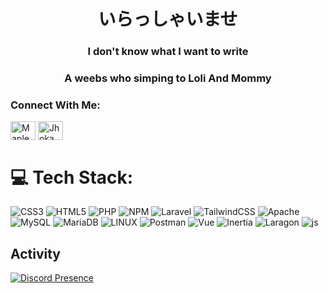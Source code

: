 <h1 align="center">いらっしゃいませ</h1>
<h3 align="center">I don't know what I want to write</h3>


###

<h3 align="center">A weebs who simping to Loli And Mommy</h3>

### Connect With Me:
<p>
   <a href="https://discordapp.com/users/448338199199219714" target="blank"><img align="center" src="https://raw.githubusercontent.com/rahuldkjain/github-profile-readme-generator/master/src/images/icons/Social/discord.svg" alt="Maple" height="30" width="40" /></a>
<a href="https://steamcommunity.com/profiles/76561199467089541" target="blank"><img align="center" src="https://upload.wikimedia.org/wikipedia/commons/8/83/Steam_icon_logo.svg" alt="Jhokam" height="30" width="40" /></a>
</p>

# 💻 Tech Stack:
![CSS3](https://img.shields.io/badge/css3-%231572B6.svg?style=for-the-badge&logo=css3&logoColor=white) ![HTML5](https://img.shields.io/badge/html5-%23E34F26.svg?style=for-the-badge&logo=html5&logoColor=white) ![PHP](https://img.shields.io/badge/php-%23777BB4.svg?style=for-the-badge&logo=php&logoColor=white) ![NPM](https://img.shields.io/badge/NPM-%23000000.svg?style=for-the-badge&logo=npm&logoColor=white) ![Laravel](https://img.shields.io/badge/laravel-%23FF2D20.svg?style=for-the-badge&logo=laravel&logoColor=white) ![TailwindCSS](https://img.shields.io/badge/tailwindcss-%2338B2AC.svg?style=for-the-badge&logo=tailwind-css&logoColor=white) ![Apache](https://img.shields.io/badge/apache-%23D42029.svg?style=for-the-badge&logo=apache&logoColor=white) ![MySQL](https://img.shields.io/badge/mysql-%2300f.svg?style=for-the-badge&logo=mysql&logoColor=white) ![MariaDB](https://img.shields.io/badge/MariaDB-003545?style=for-the-badge&logo=mariadb&logoColor=white) ![LINUX](https://img.shields.io/badge/Linux-FCC624?style=for-the-badge&logo=linux&logoColor=black) ![Postman](https://img.shields.io/badge/Postman-FF6C37?style=for-the-badge&logo=postman&logoColor=white) ![Vue](https://img.shields.io/badge/Vue-42d392?style=for-the-badge&logo=vue.js&logoColor=rgb(49%2C%20115%2C%2085)) ![Inertia](https://img.shields.io/badge/Inertia-ab6aff?style=for-the-badge&logo=inertia&logoColor=rgb(255%2C%20255%2C%20255)) ![Laragon](https://img.shields.io/badge/Laragon-010101?style=for-the-badge&logo=laragon&logoColor=rgb(53%2C%20160%2C%20255)) ![js](https://img.shields.io/badge/Javascript-010101?style=for-the-badge&logo=javascript&logoColor=rgb(247%2C%20224%2C%2037)) 


###

## Activity
[![Discord Presence](https://lanyard.cnrad.dev/api/448338199199219714)](https://discord.com/users/448338199199219714)
